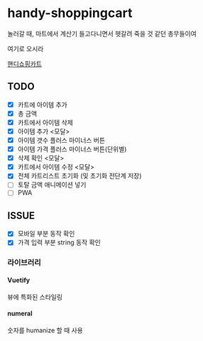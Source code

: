 # handy-shoppingcart

놀러갈 때, 마트에서 계산기 들고다니면서 헷갈려 죽을 것 같던 총무들이여

여기로 오시라

[핸디쇼핑카트](https://handycart.netlify.com)

## TODO

- [x] 카트에 아이템 추가
- [x] 총 금액
- [x] 카트에서 아이템 삭제
- [x] 아이템 추가 <모달>
- [x] 아이템 갯수 플러스 마이너스 버튼
- [x] 아이템 가격 플러스 마이너스 버튼(단위별)
- [x] 삭제 확인 <모달>
- [x] 카트에서 아이템 수정 <모달>
- [x] 전체 카트리스트 초기화 (및 초기화 전단계 저장)
- [ ] 토탈 금액 애니메이션 넣기
- [ ] PWA

## ISSUE

- [x] 모바일 부분 동작 확인
- [x] 가격 입력 부분 string 동작 확인

### 라이브러리

#### Vuetify

뷰에 특화된 스타일링

#### numeral

숫자를 humanize 할 때 사용
